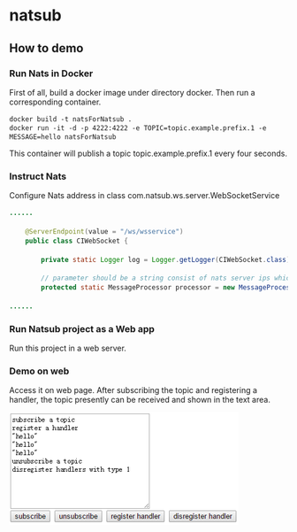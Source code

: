 # natsub

## How to demo
### Run Nats in Docker
First of all, build a docker image under directory docker. Then run a corresponding container.
```
docker build -t natsForNatsub .
docker run -it -d -p 4222:4222 -e TOPIC=topic.example.prefix.1 -e MESSAGE=hello natsForNatsub
```
This container will publish a topic topic.example.prefix.1 every four seconds.

### Instruct Nats
Configure Nats address in class com.natsub.ws.server.WebSocketService
```java
......

	@ServerEndpoint(value = "/ws/wsservice")
	public class CIWebSocket {

		private static Logger log = Logger.getLogger(CIWebSocket.class);
		
		// parameter should be a string consist of nats server ips which is joined by ';'
		protected static MessageProcessor processor = new MessageProcessor("http://1.1.1.1:4222;http://2.2.2.2:4222");
		
......
```

### Run Natsub project as a Web app
Run this project in a web server.

### Demo on web
Access it on web page. After subscribing the topic and registering a handler, the topic presently can be received and shown in the text area.

![natsub demo](doc/image/example.jpg)
